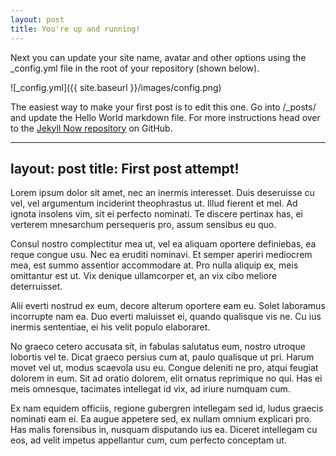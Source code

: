 ```yaml
---
layout: post
title: You're up and running!
---
```


Next you can update your site name, avatar and other options using the _config.yml file in the root of your repository (shown below).

![_config.yml]({{ site.baseurl }}/images/config.png)

The easiest way to make your first post is to edit this one. Go into /_posts/ and update the Hello World markdown file. For more instructions head over to the [Jekyll Now repository](https://github.com/barryclark/jekyll-now) on GitHub.

---
layout: post
title: First post attempt!
---

Lorem ipsum dolor sit amet, nec an inermis interesset. Duis deseruisse cu vel, vel argumentum inciderint theophrastus ut. Illud fierent et mel. Ad ignota insolens vim, sit ei perfecto nominati. Te discere pertinax has, ei verterem mnesarchum persequeris pro, assum sensibus eu quo.

Consul nostro complectitur mea ut, vel ea aliquam oportere definiebas, ea reque congue usu. Nec ea eruditi nominavi. Et semper aperiri mediocrem mea, est summo assentior accommodare at. Pro nulla aliquip ex, meis omittantur est ut. Vix denique ullamcorper et, an vix cibo meliore deterruisset.

Alii everti nostrud ex eum, decore alterum oportere eam eu. Solet laboramus incorrupte nam ea. Duo everti maluisset ei, quando qualisque vis ne. Cu ius inermis sententiae, ei his velit populo elaboraret.

No graeco cetero accusata sit, in fabulas salutatus eum, nostro utroque lobortis vel te. Dicat graeco persius cum at, paulo qualisque ut pri. Harum movet vel ut, modus scaevola usu eu. Congue deleniti ne pro, atqui feugiat dolorem in eum. Sit ad oratio dolorem, elit ornatus reprimique no qui. Has ei meis omnesque, tacimates intellegat id vix, ad iriure numquam cum.

Ex nam equidem officiis, regione gubergren intellegam sed id, ludus graecis nominati eam ei. Ea augue appetere sed, ex nullam omnium explicari pro. Has malis forensibus in, nusquam disputando ius ea. Diceret intellegam cu eos, ad velit impetus appellantur cum, cum perfecto conceptam ut.
